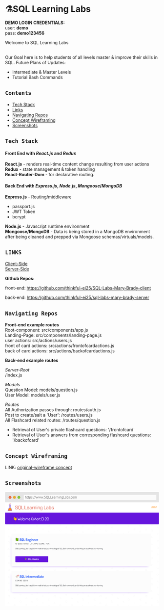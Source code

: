# ⚗️SQL Learning Labs
**DEMO LOGIN CREDENTIALS:** <br/>
user: **demo**<br/>
pass: **demo123456**<br/>

Welcome to SQL Learning Labs<br/><br/>

Our Goal here is to help students of all levels master & improve their skills in SQL. 
Future Plans of Updates:
- Intermediate & Master Levels
- Tutorial Bash Commands

## **`Contents`**
- [Tech Stack](#tech-stack)
- [Links](#links)
- [Navigating Repos](#navigating-repos)
- [Concept Wireframing](#concept)
- [Screenshots](#screenshots)

## **`Tech Stack`**
#### Front End with *React.js* and *Redux*


**React.js**  - renders real-time content change resulting from user actions<br/>
**Redux** - state management & token handling<br/>
**React-Router-Dom** - for declarative routing.  <br/>

 

#### Back End with *Express.js*, *Node.js*, *Mongoose*/*MongoDB*

**Express.js** - Routing/middleware <br/>
 - passport.js<br/>
 - JWT Token<br/>
 - bcrypt<br/>

**Node.js** - Javascript runtime environment<br/>
**Mongoose/MongoDB** - Data is being stored in a MongoDB environment after being cleaned and prepped via Mongoose schemas/virtuals/models.<br/>

## **`LINKS`** 
[Client-Side](http://www.sqllearninglabs.com)<br/>
[Server-Side](https://sql-labs-server.herokuapp.com/)<br/>

**Github Repos:** <br/>

front-end: https://github.com/thinkful-ei25/SQL-Labs-Mary-Brady-client<br/>

back-end: https://github.com/thinkful-ei25/sql-labs-mary-brady-server<br/>

## **`Navigating Repos`**<br/>
**Front-end example routes** <br/>
Root-component: src/components/app.js<br/>
Landing-Page: src/components/landing-page.js<br/>
user actions: src/actions/users.js<br/>
front of card actions: src/actions/frontofcardactions.js<br/>
back of card actions: src/actions/backofcardactions.js<br/>


**Back-end example routes** <br/>

*Server-Root*<br/>
/index.js<br/>

*Models*<br/>
Question Model: models/question.js<br/>
User Model: models/user.js<br/>

*Routes*<br/>
All Authorization passes through: routes/auth.js<br/>
Post to create/salt a 'User': /routes/users.js<br/>
All Flashcard related routes: /routes/question.js<br/>
- Retrieval of User's private flashcard questions:  '/frontofcard'<br/>
- Retrieval of User's answers from corresponding flashcard questions: '/backofcard'<br/>


## **`Concept Wireframing`**

LINK: [original-wireframe concept](./src/assets/sqlLearningLab_spacedRep_wireframes.pdf)

## **`Screenshots`**
![Dashboard](./src/assets/landing-main-page.png)
